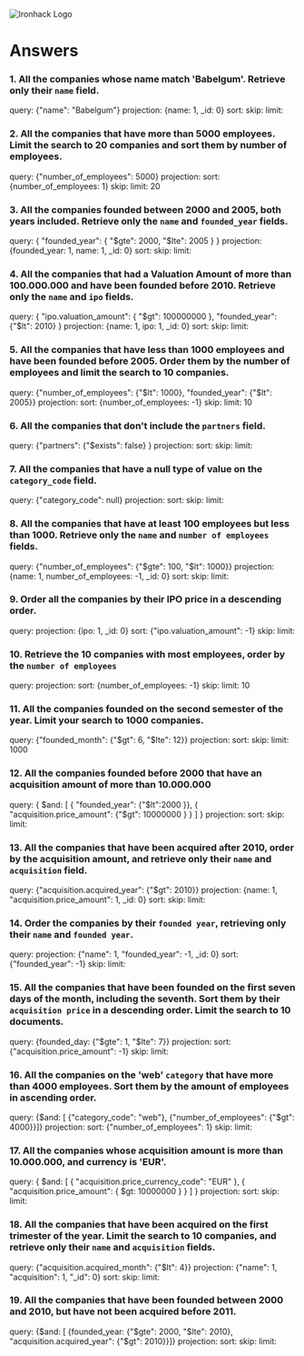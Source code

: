 ![Ironhack Logo](https://i.imgur.com/1QgrNNw.png)

# Answers

### 1. All the companies whose name match 'Babelgum'. Retrieve only their `name` field.
query: {"name": "Babelgum"}
projection: {name: 1, _id: 0}
sort: 
skip: 
limit:

### 2. All the companies that have more than 5000 employees. Limit the search to 20 companies and sort them by **number of employees**.

query: {"number_of_employees": 5000}
projection: 
sort: {number_of_employees: 1}
skip: 
limit: 20

### 3. All the companies founded between 2000 and 2005, both years included. Retrieve only the `name` and `founded_year` fields.

query: { "founded_year": { "$gte": 2000, "$lte": 2005 } }
projection: {founded_year: 1, name: 1, _id: 0}
sort: 
skip: 
limit:

### 4. All the companies that had a Valuation Amount of more than 100.000.000 and have been founded before 2010. Retrieve only the `name` and `ipo` fields.

query: { "ipo.valuation_amount": { "$gt": 100000000 }, "founded_year": {"$lt": 2010} }
projection: {name: 1, ipo: 1, _id: 0}
sort: 
skip: 
limit:

### 5. All the companies that have less than 1000 employees and have been founded before 2005. Order them by the number of employees and limit the search to 10 companies.

query: {"number_of_employees": {"$lt": 1000}, "founded_year": {"$lt": 2005}}
projection: 
sort: {number_of_employees: -1}
skip: 
limit: 10

### 6. All the companies that don't include the `partners` field.

query: {"partners": {"$exists": false} }
projection: 
sort: 
skip: 
limit:

### 7. All the companies that have a null type of value on the `category_code` field.

query: {"category_code": null}
projection: 
sort: 
skip: 
limit:

### 8. All the companies that have at least 100 employees but less than 1000. Retrieve only the `name` and `number of employees` fields.

query: {"number_of_employees": {"$gte": 100, "$lt": 1000}}
projection: {name: 1, number_of_employees: -1, _id: 0}
sort: 
skip: 
limit:

### 9. Order all the companies by their IPO price in a descending order.

query: 
projection: {ipo: 1, _id: 0}
sort: {"ipo.valuation_amount": -1}
skip: 
limit:

### 10. Retrieve the 10 companies with most employees, order by the `number of employees`

query: 
projection: 
sort: {number_of_employees: -1}
skip: 
limit: 10

### 11. All the companies founded on the second semester of the year. Limit your search to 1000 companies.

query: {"founded_month": {"$gt": 6, "$lte": 12}}
projection: 
sort: 
skip: 
limit: 1000

### 12. All the companies founded before 2000 that have an acquisition amount of more than 10.000.000

query: { $and: [ { "founded_year": {"$lt":2000 }}, { "acquisition.price_amount": {"$gt": 10000000 } } ] }
projection: 
sort: 
skip: 
limit:

### 13. All the companies that have been acquired after 2010, order by the acquisition amount, and retrieve only their `name` and `acquisition` field.

query: {"acquisition.acquired_year": {"$gt": 2010}}
projection: {name: 1, "acquisition.price_amount": 1, _id: 0}
sort: 
skip: 
limit:

### 14. Order the companies by their `founded year`, retrieving only their `name` and `founded year`.

query: 
projection: {"name": 1, "founded_year": -1, _id: 0}
sort: {"founded_year": -1}
skip: 
limit:

### 15. All the companies that have been founded on the first seven days of the month, including the seventh. Sort them by their `acquisition price` in a descending order. Limit the search to 10 documents.

query: {founded_day: {"$gte": 1, "$lte": 7}}
projection: 
sort: {"acquisition.price_amount": -1}
skip: 
limit:

### 16. All the companies on the 'web' `category` that have more than 4000 employees. Sort them by the amount of employees in ascending order.

query: {$and: [ {"category_code": "web"}, {"number_of_employees": {"$gt": 4000}}]}
projection: 
sort: {"number_of_employees": 1}
skip: 
limit:

### 17. All the companies whose acquisition amount is more than 10.000.000, and currency is 'EUR'.

query: { $and: [ { "acquisition.price_currency_code": "EUR" }, { "acquisition.price_amount": { $gt: 10000000 } } ] }
projection: 
sort: 
skip: 
limit:

### 18. All the companies that have been acquired on the first trimester of the year. Limit the search to 10 companies, and retrieve only their `name` and `acquisition` fields.

query: {"acquisition.acquired_month": {"$lt": 4}}
projection: {"name": 1, "acquisition": 1, "_id": 0}
sort: 
skip: 
limit:

### 19. All the companies that have been founded between 2000 and 2010, but have not been acquired before 2011.

query: {$and: [ {founded_year: {"$gte": 2000, "$lte": 2010}, "acquisition.acquired_year": {"$gt": 2010}}]}
projection: 
sort: 
skip: 
limit:
